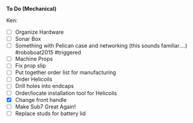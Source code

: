 **To Do (Mechanical)**

Ken:

- [ ] Organize Hardware
- [ ] Sonar Box
- [ ] Something with Pelican case and networking (this sounds familiar....) #roboboat2015 #triggered
- [ ] Machine Props
- [ ] Fix prop slip
- [ ] Put together order list for manufacturing
- [ ] Order Helicoils
- [ ] Drill holes into endcaps
- [ ] Order/locate installation tool for Helicoils
- [X] Change front handle
- [ ] Make Sub7 Great Again!
- [ ] Replace studs for battery lid